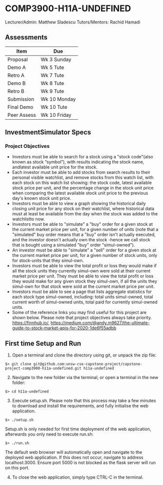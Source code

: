 # COMP3900-H11A-UNDEFINED
Lecturer/Admin: Matthew Sladescu
Tutors/Mentors: Rachid Hamadi

## Assessments
| Item | Due |
| ---  | --- |
| Proposal | Wk 3 Sunday |
| Demo A | Wk 5 Tute |
| Retro A | Wk 7 Tute |
| Demo B | Wk 8 Tute |
| Retro B | Wk 9 Tute |
| Submission | Wk 10 Monday |
| Final Demo | Wk 10 Tute |
| Peer Assess | Wk 10 Friday |

## InvestmentSimulator Specs
### Project Objectives
- Investors must be able to search for a stock using a "stock code"(also known as stock “symbol”), with results indicating the stock name, andlatest available unit price for the stock. 
- Each investor must be able to add stocks from search results to their personal visible watchlist, and remove stocks from this watch list, with each stock on this watch list showing: the stock code, latest available stock price per unit, and the percentage change in the stock unit price when comparing the latest available stock unit price to the previous day's known stock unit price.
- Investors must be able to view a graph showing the historical daily closing unit price for any stock on their watchlist, where historical data must at least be available from the day when the stock was added to the watchlistto now.
- Investors must be able to "simulate" a "buy" order for a given stock at the current market price per unit, for a given number of units (note that a "simulated" buy order means that a "buy" order isn't actually executed, and the investor doesn't actually own the stock -hence we call stock that is bought using a simulated "buy" order "simul-owned"). 
- An investor must be able to "simulate" a "sell" order for a given stock at the current market price per unit, for a given number of stock units, only for stock-units that they simul-own. 
- Investors must be able to view the total profit or loss they would make if all the stock units they currently simul-own were sold at their current market price per unit. They must be able to view the total profit or loss they would make for any given stock they simul-own, if all the units they simul-own for that stock were sold at the current market price per unit. 
- Investors must be able to see a page that lists aggregate statistics for each stock type simul-owned, including: total units simul-owned, total current worth of simul-owned units, total paid for currently simul-owned units.
- Some of the reference links you may find useful for this project are shown below. Please note that project objectives always take priority. https://finnhub.io/, https://medium.com/@andy.m9627/the-ultimate-guide-to-stock-market-apis-for-2020-1de6f55adbb

## First time Setup and Run
1. Open a terminal and clone the directory using git, or unpack the zip file:
```
$> git clone git@github.com:unsw-cse-capstone-project/capstone-project-comp3900-h11a-undefined.git h11a-undefined
```

2. Navigate to the new folder via the terminal, or open a terminal in the new folder:
```
$> cd h11a-undefined
```

3. Execute setup.sh. Please note that this process may take a few minutes to download and install the requirements, and fully initialise the web application.
```
$> ./setup.sh
```
Setup.sh is only needed for first time deployment of the web application, afterwards you only need to execute run.sh:
```
$> ./run.sh
```
The default web browser will automatically open and navigate to the deployed web application. If this does not occur, navigate to address localhost:3000. Ensure port 5000 is not blocked as the flask server will run on this port.

4. To close the web application, simply type CTRL-C in the terminal.